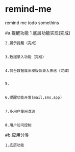 # remind-me


remind me todo somethins


#a.提醒功能
	1.底层功能实现(完成)
	
	
	2.展示提醒（完成）
	
	
	3.数据录入功能（完成）
	
	
	4.前台数据展示模板及录入表格（完成）
	
	
	5.
	
	
	6.提醒功能开发(mail,sms,app)
	
	
	7.多用户使用改进
	
	
	8.用户访问控制

	
#b.应用分类


	1.底层功能
